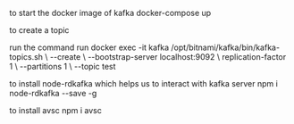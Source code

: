 to start the docker image of kafka 
 docker-compose up

to create a topic 

run the command run 
docker exec -it kafka /opt/bitnami/kafka/bin/kafka-topics.sh \ --create \ --bootstrap-server localhost:9092 \ replication-factor 1 \ --partitions 1 \ --topic test

 to install node-rdkafka which helps us to interact with kafka server
 npm i node-rdkafka --save -g


 to install avsc
 npm i avsc



